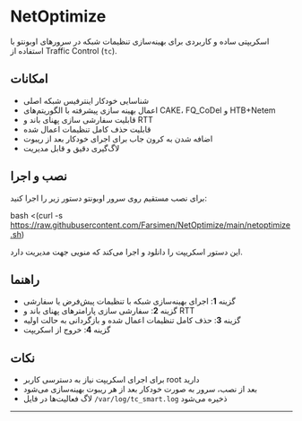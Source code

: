 # NetOptimize

اسکریپتی ساده و کاربردی برای بهینه‌سازی تنظیمات شبکه در سرورهای اوبونتو با استفاده از Traffic Control (`tc`). 

## امکانات
- شناسایی خودکار اینترفیس شبکه اصلی
- اعمال بهینه سازی پیشرفته با الگوریتم‌های CAKE، FQ_CoDel و HTB+Netem
- قابلیت سفارشی سازی پهنای باند و RTT
- قابلیت حذف کامل تنظیمات اعمال شده
- اضافه شدن به کرون جاب برای اجرای خودکار بعد از ریبوت
- لاگ‌گیری دقیق و قابل مدیریت

## نصب و اجرا

برای نصب مستقیم روی سرور اوبونتو دستور زیر را اجرا کنید:


bash <(curl -s https://raw.githubusercontent.com/Farsimen/NetOptimize/main/netoptimize.sh)

این دستور اسکریپت را دانلود و اجرا می‌کند که منویی جهت مدیریت دارد.

## راهنما

- گزینه **1**: اجرای بهینه‌سازی شبکه با تنظیمات پیش‌فرض یا سفارشی
- گزینه **2**: سفارشی سازی پارامترهای پهنای باند و RTT
- گزینه **3**: حذف کامل تنظیمات اعمال شده و بازگردانی به حالت اولیه
- گزینه **4**: خروج از اسکریپت

## نکات

- برای اجرای اسکریپت نیاز به دسترسی کاربر root دارید
- بعد از نصب، سرور به صورت خودکار بعد از هر ریبوت بهینه‌سازی می‌شود
- لاگ فعالیت‌ها در فایل `/var/log/tc_smart.log` ذخیره می‌شود

---

